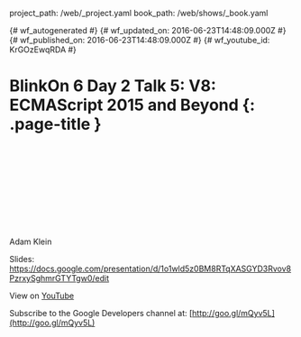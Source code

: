 project_path: /web/_project.yaml
book_path: /web/shows/_book.yaml

{# wf_autogenerated #}
{# wf_updated_on: 2016-06-23T14:48:09.000Z #}
{# wf_published_on: 2016-06-23T14:48:09.000Z #}
{# wf_youtube_id: KrGOzEwqRDA #}

# BlinkOn 6 Day 2 Talk 5: V8: ECMAScript 2015 and Beyond {: .page-title }


<div class="video-wrapper">
  <iframe class="devsite-embedded-youtube-video" data-video-id="KrGOzEwqRDA"
          data-autohide="1" data-showinfo="0" frameborder="0" allowfullscreen>
  </iframe>
</div>

Adam Klein

Slides: https://docs.google.com/presentation/d/1o1wld5z0BM8RTqXASGYD3Rvov8PzrxySghmrGTYTgw0/edit

View on [YouTube](https://youtu.be/KrGOzEwqRDA)

Subscribe to the Google Developers channel at: [http://goo.gl/mQyv5L](http://goo.gl/mQyv5L)
